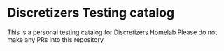 # Discretizers Testing catalog 

This is a personal testing catalog for Discretizers Homelab 
Please do not make any PRs into this repository
